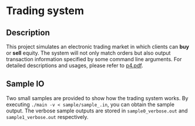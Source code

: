# Trading system

## Description

This project simulates an electronic trading market in which  clients can **buy** or **sell** equity. The system will not only match orders but also output transaction information specified by some command line arguments. For detailed descriptions and usages, please refer to [p4.pdf](https://github.com/zhangyifei-chelsea/TradingSystem/blob/master/p4.pdf).

## Sample IO

Two small samples are provided to show how the trading system works. By executing `./main -v < sample/sample_.in`, you can obtain the sample output.
The verbose sample outputs are stored in `sample0_verbose.out` and `sample1_verbose.out` respectively. 

